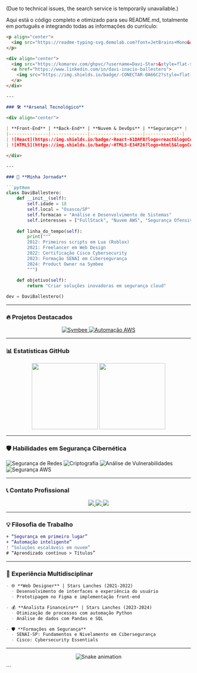 (Due to technical issues, the search service is temporarily unavailable.)

Aqui está o código completo e otimizado para seu README.md, totalmente em português e integrando todas as informações do currículo:

```markdown
<p align="center">
  <img src="https://readme-typing-svg.demolab.com?font=JetBrains+Mono&weight=600&size=30&duration=4000&pause=1000&color=22D3E6&center=true&vCenter=true&width=500&lines=Davi+Inácio+Ballestero;Desenvolvedor+Full-Stack;Entusiasta+em+Segurança;Explorador+de+Nuvem" alt="Typing SVG" />
</p>

<div align="center">
  <img src="https://komarev.com/ghpvc/?username=Davi-Stars&style=flat-square&color=22D3E6" alt="Visualizações"/>
  <a href="https://www.linkedin.com/in/davi-inacio-ballestero">
    <img src="https://img.shields.io/badge/-CONECTAR-0A66C2?style=flat-square&logo=linkedin&logoColor=white"/>
  </a>
</div>

---

### 🛠️ **Arsenal Tecnológico**

<div align="center">
  
| **Front-End** | **Back-End** | **Nuvem & DevOps** | **Segurança** |
|---------------|--------------|--------------------|--------------|
| ![React](https://img.shields.io/badge/-React-61DAFB?logo=react&logoColor=black) ![Vue](https://img.shields.io/badge/-Vue.js-4FC08D?logo=vuedotjs&logoColor=white) | ![Java](https://img.shields.io/badge/-Java-007396?logo=java&logoColor=white) ![Spring](https://img.shields.io/badge/-Spring-6DB33F?logo=spring&logoColor=white) | ![AWS](https://img.shields.io/badge/-AWS-232F3E?logo=amazonaws) ![Docker](https://img.shields.io/badge/-Docker-2496ED?logo=docker&logoColor=white) | ![Criptografia](https://img.shields.io/badge/-Criptografia-3DDC84?logo=openssl&logoColor=white) ![OWASP](https://img.shields.io/badge/-OWASP-000000?logo=owasp&logoColor=white) |
| ![HTML5](https://img.shields.io/badge/-HTML5-E34F26?logo=html5&logoColor=white) ![CSS3](https://img.shields.io/badge/-CSS3-1572B6?logo=css3) | ![Python](https://img.shields.io/badge/-Python-3776AB?logo=python) ![Flask](https://img.shields.io/badge/-Flask-000000?logo=flask) | ![Terraform](https://img.shields.io/badge/-Terraform-7B42BC?logo=terraform&logoColor=white) ![Grafana](https://img.shields.io/badge/-Grafana-F46800?logo=grafana&logoColor=white) | ![Kali](https://img.shields.io/badge/-Kali_Linux-557C94?logo=kalilinux&logoColor=white) ![Metasploit](https://img.shields.io/badge/-Metasploit-258FFA?logo=metasploit) |

</div>

---

### 🚀 **Minha Jornada**

```python
class DaviBallestero:
    def __init__(self):
        self.idade = 18
        self.local = "Osasco/SP"
        self.formacao = "Análise e Desenvolvimento de Sistemas"
        self.interesses = ["FullStack", "Nuvem AWS", "Segurança Ofensiva"]
        
    def linha_do_tempo(self):
        print("""
        2012: Primeiros scripts em Lua (Roblox)
        2021: Freelancer em Web Design
        2022: Certificação Cisco Cybersecurity
        2023: Formação SENAI em Cibersegurança
        2024: Product Owner na Symbee
        """)
        
    def objetivo(self):
        return "Criar soluções inovadoras em segurança cloud"

dev = DaviBallestero()
```

---

### 🔥 **Projetos Destacados**

<div align="center">
  <a href="https://github.com/Davi-Stars/symbee">
    <img src="https://github-readme-stats.vercel.app/api/pin/?username=Davi-Stars&repo=symbee&theme=dark&border_color=22D3E6&show_owner=true" alt="Symbee">
  </a>
  <a href="https://github.com/Davi-Stars/aws-automation">
    <img src="https://github-readme-stats.vercel.app/api/pin/?username=Davi-Stars&repo=aws-automation&theme=dark&border_color=22D3E6&show_owner=true" alt="Automação AWS">
  </a>
</div>

---

### 📊 **Estatísticas GitHub**

<div align="center">
  <img height="180em" src="https://github-readme-stats.vercel.app/api?username=Davi-Stars&show_icons=true&theme=dark&bg_color=000000&title_color=22D3E6&icon_color=22D3E6&border_color=22D3E6&locale=pt-br"/>
  <img height="180em" src="https://github-readme-stats.vercel.app/api/top-langs/?username=Davi-Stars&layout=compact&theme=dark&bg_color=000000&title_color=22D3E6&border_color=22D3E6&locale=pt-br"/>
</div>

---

### 🛡️ **Habilidades em Segurança Cibernética**

![Segurança de Redes](https://progress-bar.dev/85/?title=Rede&color=22D3E6)
![Criptografia](https://progress-bar.dev/75/?title=Criptografia&color=22D3E6)
![Análise de Vulnerabilidades](https://progress-bar.dev/80/?title=Vulnerabilidades&color=22D3E6)
![Segurança AWS](https://progress-bar.dev/70/?title=AWS&color=22D3E6)

---

### 📞 **Contato Profissional**

<div align="center">
  <a href="mailto:davicurso19@gmail.com">
    <img src="https://img.shields.io/badge/-EMAIL-FFFFFF?style=for-the-badge&logo=gmail&logoColor=EA4335"/>
  </a>
  <a href="https://wa.me/5511917574470">
    <img src="https://img.shields.io/badge/-WHATSAPP-25D366?style=for-the-badge&logo=whatsapp&logoColor=white"/>
  </a>
  <a href="https://www.linkedin.com/in/davi-inacio-ballestero">
    <img src="https://img.shields.io/badge/-LINKEDIN-0A66C2?style=for-the-badge&logo=linkedin&logoColor=white"/>
  </a>
</div>

---

### 💡 **Filosofia de Trabalho**

```diff
+ “Segurança em primeiro lugar”
+ “Automação inteligente”
! “Soluções escaláveis em nuvem”
# “Aprendizado contínuo > Títulos”
```

---

### 📌 **Experiência Multidisciplinar**

```markdown
- 🌐 **Web Designer** | Stars Lanches (2021-2022)
  - Desenvolvimento de interfaces e experiência do usuário
  - Prototipagem no Figma e implementação front-end

- 💰 **Analista Financeiro** | Stars Lanches (2023-2024)
  - Otimização de processos com automação Python
  - Análise de dados com Pandas e SQL

- 🛡️ **Formações em Segurança**
  - SENAI-SP: Fundamentos e Nivelamento em Cibersegurança
  - Cisco: Cybersecurity Essentials
```

---

<p align="center">
  <img src="https://raw.githubusercontent.com/Davi-Stars/Davi-Stars/output/github-contribution-grid-snake-dark.svg" alt="Snake animation"/>
</p>
```
